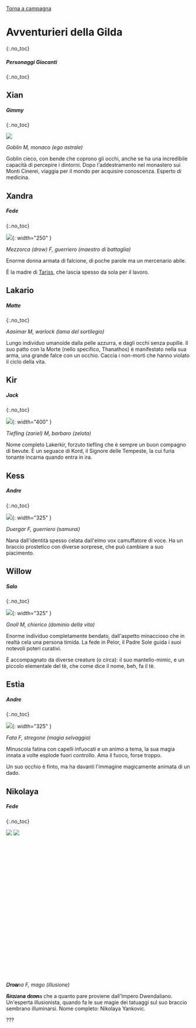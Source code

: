 [Torna a campagna](./campaign.md)

# Avventurieri della Gilda
{:.no_toc}

##### Personaggi Giocanti
{:.no_toc}

<div class="pctable">      
    <div class="cell xian"><a href="#xian" class="fill-div"></a></div>
    <div class="cell xandra"><a href="#xandra" class="fill-div"></a></div>
    <div class="cell lakario"><a href="#lakario" class="fill-div"></a></div>
    <div class="cell kir"><a href="#kir" class="fill-div"></a></div>
    <div class="cell kess"><a href="#kess" class="fill-div"></a></div>
    <div class="cell willow"><a href="#willow" class="fill-div"></a></div>
    <div class="cell estia"><a href="#estia" class="fill-div"></a></div>
    <div class="cell nikolaya"><a href="#nikolaya" class="fill-div"></a></div>
</div>

## Xian

##### Gimmy
{:.no_toc}

![](../assets/img/pg/xian_faccia.webp)

*Goblin M, monaco (ego astrale)*

Goblin cieco, con bende che coprono gli occhi, anche se ha una incredibile
capacità di percepire i dintorni. Dopo l'addestramento nel monastero sui 
Monti Cinerei, viaggia per il mondo per acquisire conoscenza. 
Esperto di medicina.


## Xandra

##### Fede
{:.no_toc}

![](../assets/img/pg/Xandra_D.webp){: width="250" }

*Mezzorca (drow) F, guerriero (maestro di battaglia)*

Enorme donna armata di falcione, di poche parole ma un mercenario abile.

È la madre di [Tariss](./npc#tariss), che lascia spesso da sola per
il lavoro.


## Lakario

##### Matte
{:.no_toc}

*Aasimar M, warlock (lama del sortilegio)*

Lungo individuo umanoide dalla pelle azzurra, e dagli occhi senza pupille.
Il suo patto con la Morte (nello specifico, Thanathos) è manifestato nella sua
arma, una grande falce con un occhio. Caccia i non-morti che hanno violato il
ciclo della vita.

## Kir

##### Jack
{:.no_toc}

![](../assets/img/pg/kir.webp){: width="400" }

*Tiefling (zariel) M, barbaro (zelota)*

Nome completo Lakerkir, forzuto tiefling che è sempre un buon compagno di bevute.
È un seguace di Kord, il Signore delle Tempeste, la cui furia tonante incarna quando
entra in ira.

## Kess

##### Andre
{:.no_toc}

![](../assets/img/pg/kess.webp){: width="325" }

*Duergar F, guerriero (samurai)*

Nana dall'identità spesso celata dall'elmo vox camuffatore di voce. Ha un braccio prostetico
con diverse sorprese, che può cambiare a suo piacimento.


## Willow

##### Salo
{:.no_toc}

![](../assets/img/pg/willow.jpg){: width="325" }

*Gnoll M, chierico (dominio della vita)*

Enorme individuo completamente bendato, dall'aspetto minaccioso che in realtà cela una persona
timida. La fede in Pelor, il Padre Sole guida i suoi notevoli poteri curativi. 

È accompagnato da diverse creature (o circa): il suo mantello-mimic, e un piccolo elementale
del tè, che come dice il nome, beh, fa il tè.

## Estia

##### Andre
{:.no_toc}

![](../assets/img/pg/estia.webp){: width="325" }

*Fata F, stregone (magia selvaggia)*

Minuscola fatina con capelli infuocati e un animo a tema, la sua magia innata a volte esplode fuori
controllo. Ama il fuoco, forse troppo. 

Un suo occhio è finto, ma ha davanti l'immagine magicamente animata di un dado.

## Nikolaya

##### Fede
{:.no_toc}

<div class="fadeloop" style="height: 400px">
    <img id="f1" src="../assets/img/pg/Nikolaya.webp">
    <img id="f2" src="../assets/img/pg/Camelia.webp">
</div>

<p>
<i>
<div style="position: relative; margin: 0 auto; display: inline">
    Umana
    <div style="position: absolute; top: 0;">Drow</div>
</div>
 F, mago (illusione)
</i>
</p>

<p>
<div style="position: relative; margin: 0 auto; display: inline">
    Anziana donna
    <div style="position: absolute; top: 0;">Giovane drow</div>
</div>
che a quanto pare proviene dall'Impero Dwendaliano. Un'esperta
illusionista, quando fa le sue magie dei tatuaggi sul suo braccio
sembrano illuminarsi. Nome completo: Nikolaya Yankovic.
</p>

???

